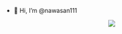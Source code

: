 - 👋 Hi, I’m @nawasan111
<p align="center">
  <img src="https://media.tenor.com/LyWLGRRhlp4AAAAd/yamauchi-sakura.gif">
</p>
<!---

- 👀 I’m interested in ...
- 🌱 I’m currently learning ...
- 💞️ I’m looking to collaborate on ...
- 📫 How to reach me ...


nawasan111/nawasan111 is a ✨ special ✨ repository because its `README.md` (this file) appears on your GitHub profile.
You can click the Preview link to take a look at your changes.
--->
